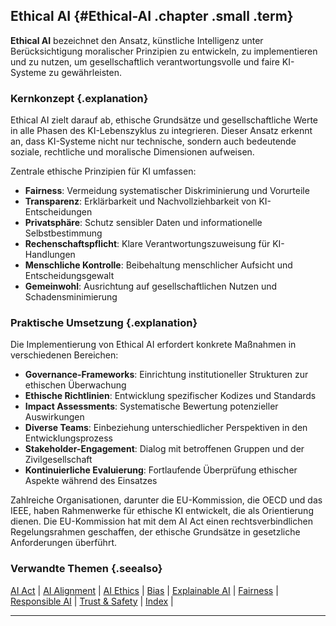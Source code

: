 ## Ethical AI {#Ethical-AI .chapter .small .term}

**Ethical AI** bezeichnet den Ansatz, künstliche Intelligenz unter Berücksichtigung moralischer Prinzipien zu entwickeln, zu implementieren und zu nutzen, um gesellschaftlich verantwortungsvolle und faire KI-Systeme zu gewährleisten.

### Kernkonzept {.explanation}

Ethical AI zielt darauf ab, ethische Grundsätze und gesellschaftliche Werte in alle Phasen des KI-Lebenszyklus zu integrieren.
Dieser Ansatz erkennt an, dass KI-Systeme nicht nur technische, sondern auch bedeutende soziale, rechtliche und moralische Dimensionen aufweisen.

Zentrale ethische Prinzipien für KI umfassen:

- **Fairness**: Vermeidung systematischer Diskriminierung und Vorurteile
- **Transparenz**: Erklärbarkeit und Nachvollziehbarkeit von KI-Entscheidungen
- **Privatsphäre**: Schutz sensibler Daten und informationelle Selbstbestimmung
- **Rechenschaftspflicht**: Klare Verantwortungszuweisung für KI-Handlungen
- **Menschliche Kontrolle**: Beibehaltung menschlicher Aufsicht und Entscheidungsgewalt
- **Gemeinwohl**: Ausrichtung auf gesellschaftlichen Nutzen und Schadensminimierung

### Praktische Umsetzung {.explanation}

Die Implementierung von Ethical AI erfordert konkrete Maßnahmen in verschiedenen Bereichen:

- **Governance-Frameworks**: Einrichtung institutioneller Strukturen zur ethischen Überwachung
- **Ethische Richtlinien**: Entwicklung spezifischer Kodizes und Standards
- **Impact Assessments**: Systematische Bewertung potenzieller Auswirkungen
- **Diverse Teams**: Einbeziehung unterschiedlicher Perspektiven in den Entwicklungsprozess
- **Stakeholder-Engagement**: Dialog mit betroffenen Gruppen und der Zivilgesellschaft
- **Kontinuierliche Evaluierung**: Fortlaufende Überprüfung ethischer Aspekte während des Einsatzes

Zahlreiche Organisationen, darunter die EU-Kommission, die OECD und das IEEE, haben Rahmenwerke für ethische KI entwickelt, die als Orientierung dienen.
Die EU-Kommission hat mit dem AI Act einen rechtsverbindlichen Regelungsrahmen geschaffen, der ethische Grundsätze in gesetzliche Anforderungen überführt.

### Verwandte Themen {.seealso}

[AI Act](#AI-Act) |
[AI Alignment](#AI-Alignment) |
[AI Ethics](#AI-Ethics) |
[Bias](#Bias) |
[Explainable AI](#Explainable-AI) |
[Fairness](#Fairness) |
[Responsible AI](#Responsible-AI) |
[Trust & Safety](#Trust-and-Safety) |
[Index](#Index) |

----


